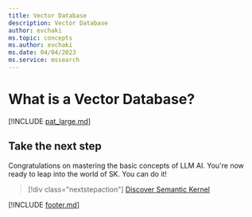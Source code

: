 ```yaml
---
title: Vector Database 
description: Vector Database
author: evchaki
ms.topic: concepts
ms.author: evchaki
ms.date: 04/04/2023
ms.service: mssearch
---
```

# What is a Vector Database?

[!INCLUDE [pat_large.md](../includes/pat_large.md)]



## Take the next step

Congratulations on mastering the basic concepts of LLM AI. You're now ready to leap into the world of SK. You can do it!

> [!div class="nextstepaction"]
> [Discover Semantic Kernel](/semantic-kernel/concepts-sk)

[!INCLUDE [footer.md](../includes/footer.md)]
